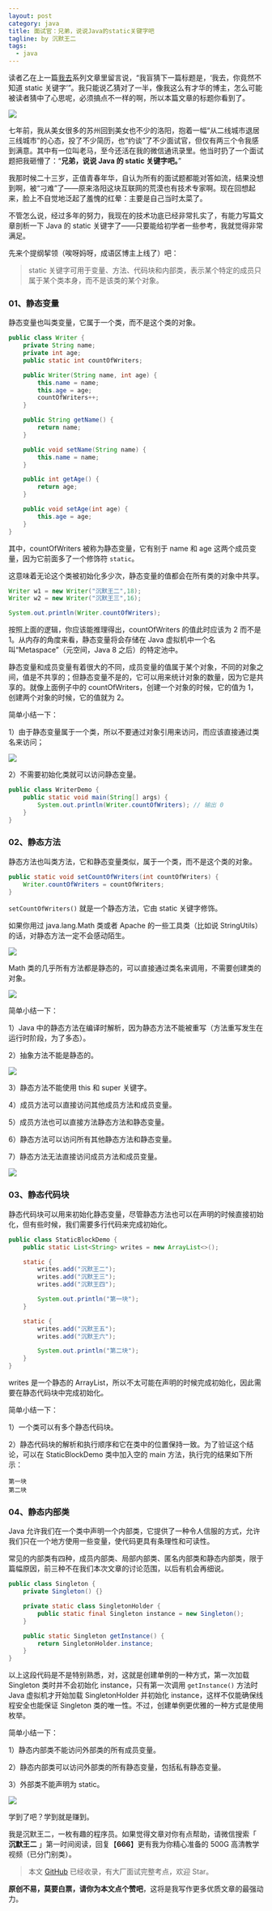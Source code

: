 ```yaml
---
layout: post
category: java
title: 面试官：兄弟，说说Java的static关键字吧
tagline: by 沉默王二
tags: 
  - java
---
```


读者乙在上一篇[我去](https://mp.weixin.qq.com/s/MIX4srqeg7STzphhR6Gp5g)系列文章里留言说，“我盲猜下一篇标题是，‘我去，你竟然不知道 static 关键字’”。我只能说乙猜对了一半，像我这么有才华的博主，怎么可能被读者猜中了心思呢，必须搞点不一样的啊，所以本篇文章的标题你看到了。

<!--more-->

![](http://www.itwanger.com/assets/images/2020/06/java-stati-01.gif)

七年前，我从美女很多的苏州回到美女也不少的洛阳，抱着一幅“从二线城市退居三线城市”的心态，投了不少简历，也“约谈”了不少面试官，但仅有两三个令我感到满意。其中有一位叫老马，至今还活在我的微信通讯录里。他当时扔了一个面试题把我砸懵了：“**兄弟，说说 Java 的 static 关键字吧。**”

我那时候二十三岁，正值青春年华，自认为所有的面试题都能对答如流，结果没想到啊，被“刁难”了——原来洛阳这块互联网的荒漠也有技术专家啊。现在回想起来，脸上不自觉地泛起了羞愧的红晕：主要是自己当时太菜了。

不管怎么说，经过多年的努力，我现在的技术功底已经非常扎实了，有能力写篇文章剖析一下 Java 的 static 关键字了——只要能给初学者一些参考，我就觉得非常满足。

先来个提纲挈领（唉呀妈呀，成语区博主上线了）吧：

>static 关键字可用于变量、方法、代码块和内部类，表示某个特定的成员只属于某个类本身，而不是该类的某个对象。

### 01、静态变量

静态变量也叫类变量，它属于一个类，而不是这个类的对象。

```java
public class Writer {
    private String name;
    private int age;
    public static int countOfWriters;

    public Writer(String name, int age) {
        this.name = name;
        this.age = age;
        countOfWriters++;
    }

    public String getName() {
        return name;
    }

    public void setName(String name) {
        this.name = name;
    }

    public int getAge() {
        return age;
    }

    public void setAge(int age) {
        this.age = age;
    }
}
```

其中，countOfWriters 被称为静态变量，它有别于 name 和 age 这两个成员变量，因为它前面多了一个修饰符 `static`。

这意味着无论这个类被初始化多少次，静态变量的值都会在所有类的对象中共享。

```java
Writer w1 = new Writer("沉默王二",18);
Writer w2 = new Writer("沉默王三",16);

System.out.println(Writer.countOfWriters);
```

按照上面的逻辑，你应该能推理得出，countOfWriters 的值此时应该为 2 而不是 1。从内存的角度来看，静态变量将会存储在 Java 虚拟机中一个名叫“Metaspace”（元空间，Java 8 之后）的特定池中。

静态变量和成员变量有着很大的不同，成员变量的值属于某个对象，不同的对象之间，值是不共享的；但静态变量不是的，它可以用来统计对象的数量，因为它是共享的。就像上面例子中的 countOfWriters，创建一个对象的时候，它的值为 1，创建两个对象的时候，它的值就为 2。

简单小结一下：

1）由于静态变量属于一个类，所以不要通过对象引用来访问，而应该直接通过类名来访问；

![](http://www.itwanger.com/assets/images/2020/06/java-stati-02.png)

2）不需要初始化类就可以访问静态变量。

```java
public class WriterDemo {
    public static void main(String[] args) {
        System.out.println(Writer.countOfWriters); // 输出 0
    }
}
```

### 02、静态方法

静态方法也叫类方法，它和静态变量类似，属于一个类，而不是这个类的对象。

```java
public static void setCountOfWriters(int countOfWriters) {
    Writer.countOfWriters = countOfWriters;
}
```

`setCountOfWriters()` 就是一个静态方法，它由 static 关键字修饰。

如果你用过 java.lang.Math 类或者 Apache 的一些工具类（比如说 StringUtils）的话，对静态方法一定不会感动陌生。

![](http://www.itwanger.com/assets/images/2020/06/java-stati-03.png)

Math 类的几乎所有方法都是静态的，可以直接通过类名来调用，不需要创建类的对象。

![](http://www.itwanger.com/assets/images/2020/06/java-stati-04.png)


简单小结一下：

1）Java 中的静态方法在编译时解析，因为静态方法不能被重写（方法重写发生在运行时阶段，为了多态）。

2）抽象方法不能是静态的。

![](http://www.itwanger.com/assets/images/2020/06/java-stati-05.png)

3）静态方法不能使用 this 和 super 关键字。

4）成员方法可以直接访问其他成员方法和成员变量。

5）成员方法也可以直接方法静态方法和静态变量。

6）静态方法可以访问所有其他静态方法和静态变量。

7）静态方法无法直接访问成员方法和成员变量。

![](http://www.itwanger.com/assets/images/2020/06/java-stati-06.png)


### 03、静态代码块

静态代码块可以用来初始化静态变量，尽管静态方法也可以在声明的时候直接初始化，但有些时候，我们需要多行代码来完成初始化。

```java
public class StaticBlockDemo {
    public static List<String> writes = new ArrayList<>();

    static {
        writes.add("沉默王二");
        writes.add("沉默王三");
        writes.add("沉默王四");

        System.out.println("第一块");
    }

    static {
        writes.add("沉默王五");
        writes.add("沉默王六");

        System.out.println("第二块");
    }
}
```

writes 是一个静态的 ArrayList，所以不太可能在声明的时候完成初始化，因此需要在静态代码块中完成初始化。

简单小结一下：

1）一个类可以有多个静态代码块。

2）静态代码块的解析和执行顺序和它在类中的位置保持一致。为了验证这个结论，可以在 StaticBlockDemo 类中加入空的 main 方法，执行完的结果如下所示：

```
第一块
第二块
```

### 04、静态内部类

Java 允许我们在一个类中声明一个内部类，它提供了一种令人信服的方式，允许我们只在一个地方使用一些变量，使代码更具有条理性和可读性。

常见的内部类有四种，成员内部类、局部内部类、匿名内部类和静态内部类，限于篇幅原因，前三种不在我们本次文章的讨论范围，以后有机会再细说。

```java
public class Singleton {
    private Singleton() {}

    private static class SingletonHolder {
        public static final Singleton instance = new Singleton();
    }

    public static Singleton getInstance() {
        return SingletonHolder.instance;
    }
}
```

以上这段代码是不是特别熟悉，对，这就是创建单例的一种方式，第一次加载 Singleton 类时并不会初始化 instance，只有第一次调用 `getInstance()` 方法时 Java 虚拟机才开始加载 SingletonHolder 并初始化 instance，这样不仅能确保线程安全也能保证 Singleton 类的唯一性。不过，创建单例更优雅的一种方式是使用枚举。

简单小结一下：

1）静态内部类不能访问外部类的所有成员变量。

2）静态内部类可以访问外部类的所有静态变量，包括私有静态变量。

3）外部类不能声明为 static。

![](http://www.itwanger.com/assets/images/2020/06/java-stati-07.png)


学到了吧？学到就是赚到。

我是沉默王二，一枚有趣的程序员。如果觉得文章对你有点帮助，请微信搜索「 **沉默王二** 」第一时间阅读，回复【**666**】更有我为你精心准备的 500G 高清教学视频（已分门别类）。

>本文 [GitHub](https://github.com/qinggee/itwanger.github.io) 已经收录，有大厂面试完整考点，欢迎 Star。

**原创不易，莫要白票，请你为本文点个赞吧**，这将是我写作更多优质文章的最强动力。